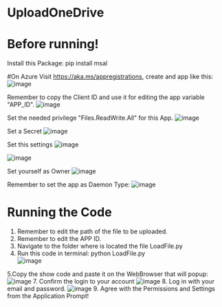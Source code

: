 # UploadOneDrive

# Before running!
Install this Package:
pip install msal

#On Azure
Visit https://aka.ms/appregistrations, create and app like this:
![image](https://github.com/devsergioraar/UploadOneDrive/assets/30870567/9c7344e5-e1ab-445b-ae51-ea20b7c3241d)


Remember to copy the Client ID and use it for editing the app variable "APP_ID".
![image](https://github.com/devsergioraar/UploadOneDrive/assets/30870567/ed7aaa0d-5e24-48d5-b30b-ead4dc00e492)


Set the needed privilege "Files.ReadWrite.All" for this App.
![image](https://github.com/devsergioraar/UploadOneDrive/assets/30870567/6aa0c525-de3c-468e-97aa-fad8679ecf10)


Set a Secret
![image](https://github.com/devsergioraar/UploadOneDrive/assets/30870567/e0257a04-64fc-43ab-9662-636f4be51017)


Set this settings
![image](https://github.com/devsergioraar/UploadOneDrive/assets/30870567/c386b64e-23de-4acd-88d3-e627bee5a4c1)

![image](https://github.com/devsergioraar/UploadOneDrive/assets/30870567/f31c3a19-a22a-4d2e-a79b-97cde2648283)

Set yourself as Owner
![image](https://github.com/devsergioraar/UploadOneDrive/assets/30870567/6e849955-aa99-4ab7-ab16-084afa7f4aec)

Remember to set the app as Daemon Type:
![image](https://github.com/devsergioraar/UploadOneDrive/assets/30870567/48129825-1ea0-4455-b138-d337bd0977c3)

# Running the Code
1. Remember to edit the path of the file to be uploaded.
2. Remember to edit the APP ID.
3. Navigate to the folder where is located the file LoadFile.py
4. Run this code in terminal: python LoadFile.py   
![image](https://github.com/devsergioraar/UploadOneDrive/assets/30870567/18e96988-e649-4b97-a10e-6b8171d19beb)

5.Copy the show code and paste it on the WebBrowser that will popup:
![image](https://github.com/devsergioraar/UploadOneDrive/assets/30870567/0345c630-89d5-4c75-a1e0-7b8b1bfa9778)
7. Confirm the login to your account
![image](https://github.com/devsergioraar/UploadOneDrive/assets/30870567/d31f25f9-e1a6-4f59-82ef-51713d762e32)
8. Log in with your email and password.
   ![image](https://github.com/devsergioraar/UploadOneDrive/assets/30870567/736fcb5c-c890-4828-8c2e-50dac49e13ed)
9. Agree with the Permissions and Settings from the Application Prompt!


